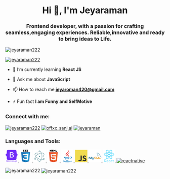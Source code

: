 <h1 align="center">Hi 👋, I'm Jeyaraman</h1>
<h3 align="center">Frontend developer, with a passion for crafting seamless,engaging experiences. Reliable,innovative and ready to bring ideas to Life.</h3>

<p align="left"> <img src="https://komarev.com/ghpvc/?username=jeyaraman222&label=Profile%20views&color=0e75b6&style=flat" alt="jeyaraman222" /> </p>

<p align="left"> <a href="https://github.com/ryo-ma/github-profile-trophy"><img src="https://github-profile-trophy.vercel.app/?username=jeyaraman222" alt="jeyaraman222" /></a> </p>

- 🌱 I’m currently learning **React JS**

- 💬 Ask me about **JavaScript**

- 📫 How to reach me **jeyaroman420@gmail.com**

- ⚡ Fun fact **I am Funny and SelfMotive**

<h3 align="left">Connect with me:</h3>
<p align="left">
<a href="https://linkedin.com/in/jeyaraman222" target="blank"><img align="center" src="https://raw.githubusercontent.com/rahuldkjain/github-profile-readme-generator/master/src/images/icons/Social/linked-in-alt.svg" alt="jeyaraman222" height="30" width="40" /></a>
<a href="https://instagram.com/offxx_sanj.ai" target="blank"><img align="center" src="https://raw.githubusercontent.com/rahuldkjain/github-profile-readme-generator/master/src/images/icons/Social/instagram.svg" alt="offxx_sanj.ai" height="30" width="40" /></a>
<a href="https://www.hackerrank.com/jeyaraman" target="blank"><img align="center" src="https://raw.githubusercontent.com/rahuldkjain/github-profile-readme-generator/master/src/images/icons/Social/hackerrank.svg" alt="jeyaraman" height="30" width="40" /></a>
</p>

<h3 align="left">Languages and Tools:</h3>
<p align="left"> <a href="https://getbootstrap.com" target="_blank" rel="noreferrer"> <img src="https://raw.githubusercontent.com/devicons/devicon/master/icons/bootstrap/bootstrap-plain-wordmark.svg" alt="bootstrap" width="40" height="40"/> </a> <a href="https://www.w3schools.com/css/" target="_blank" rel="noreferrer"> <img src="https://raw.githubusercontent.com/devicons/devicon/master/icons/css3/css3-original-wordmark.svg" alt="css3" width="40" height="40"/> </a> <a href="https://www.electronjs.org" target="_blank" rel="noreferrer"> <img src="https://raw.githubusercontent.com/devicons/devicon/master/icons/electron/electron-original.svg" alt="electron" width="40" height="40"/> </a> <a href="https://www.w3.org/html/" target="_blank" rel="noreferrer"> <img src="https://raw.githubusercontent.com/devicons/devicon/master/icons/html5/html5-original-wordmark.svg" alt="html5" width="40" height="40"/> </a> <a href="https://www.java.com" target="_blank" rel="noreferrer"> <img src="https://raw.githubusercontent.com/devicons/devicon/master/icons/java/java-original.svg" alt="java" width="40" height="40"/> </a> <a href="https://developer.mozilla.org/en-US/docs/Web/JavaScript" target="_blank" rel="noreferrer"> <img src="https://raw.githubusercontent.com/devicons/devicon/master/icons/javascript/javascript-original.svg" alt="javascript" width="40" height="40"/> </a> <a href="https://www.mysql.com/" target="_blank" rel="noreferrer"> <img src="https://raw.githubusercontent.com/devicons/devicon/master/icons/mysql/mysql-original-wordmark.svg" alt="mysql" width="40" height="40"/> </a> <a href="https://reactjs.org/" target="_blank" rel="noreferrer"> <img src="https://raw.githubusercontent.com/devicons/devicon/master/icons/react/react-original-wordmark.svg" alt="react" width="40" height="40"/> </a> <a href="https://reactnative.dev/" target="_blank" rel="noreferrer"> <img src="https://reactnative.dev/img/header_logo.svg" alt="reactnative" width="40" height="40"/> </a> </p>

<p><img align="left" src="https://github-readme-stats.vercel.app/api/top-langs?username=jeyaraman222&show_icons=true&locale=en&layout=compact" alt="jeyaraman222" /></p>

<p>&nbsp;<img align="center" src="https://github-readme-stats.vercel.app/api?username=jeyaraman222&show_icons=true&locale=en" alt="jeyaraman222" /></p>
